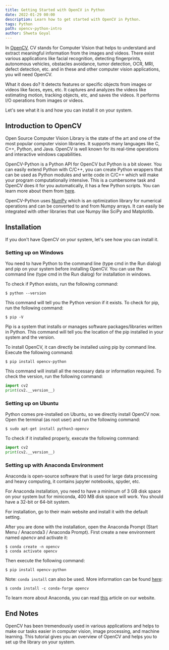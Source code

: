 ```yaml
---
title: Getting Started with OpenCV in Python
date: 2022-01-29 00:00
description: Learn how to get started with OpenCV in Python.
tags: Python
path: opencv-python-intro
author: Shweta Goyal
---
```


In [OpenCV](https://opencv.org/), CV stands for Computer Vision that helps to understand and extract meaningful information from the images and videos. There exist various applications like facial recognition, detecting fingerprints, autonomous vehicles, obstacles avoidance, tumor detection, OCR, MRI, defect detection, etc. and in these and other computer vision applications, you will need OpenCV.

What it does do? It detects features or specific objects from images or videos like faces, eyes, etc. It captures and analyzes the videos like estimating motion, tracking objects, etc, and saves the videos. It performs I/O operations from images or videos.

Let's see what it is and how you can install it on your system.

## Introduction to OpenCV

Open Source Computer Vision Library is the state of the art and one of the most popular computer vision libraries. It supports many languages like C, C++, Python, and Java. OpenCV is well known for its real-time operations and interactive windows capabilities.

OpenCV-Python is a Python API for OpenCV but Python is a bit slower. You can easily extend Python with C/C++, you can create Python wrappers that can be used as Python modules and write code in C/C++ which will make your program computationally intensive. This is a cumbersome task and OpenCV does it for you automatically, it has a few Python scripts. You can learn more about them from [here](https://github.com/opencv/opencv/blob/4.x/doc/py_tutorials/py_bindings/py_bindings_basics/py_bindings_basics.markdown).

OpenCV-Python uses [NumPy](https://numpy.org/) which is an optimization library for numerical operations and can be converted to and from Numpy arrays. It can easily be integrated with other libraries that use Numpy like SciPy and Matplotlib.

## Installation

If you don't have OpenCV on your system, let's see how you can install it.

### Setting up on Windows

You need to have Python to the command line (type cmd in the Run dialog) and pip on your system before installing OpenCV. You can use the command line (type cmd in the Run dialog) for installation in windows.

To check if Python exists, run the following command:

```console
$ python --version
```

This command will tell you the Python version if it exists. To check for pip, run the following command:

```console
$ pip -V
```

Pip is a system that installs or manages software packages/libraries written in Python. This command will tell you the location of the pip installed in your system and the version.

To install OpenCV, it can directly be installed using pip by command line. Execute the following command:

```console
$ pip install opencv-python
```

This command will install all the necessary data or information required. To check the version, run the following command:

```python
import cv2
print(cv2.__version__)
```

### Setting up on Ubuntu

Python comes pre-installed on Ubuntu, so we directly install OpenCV now. Open the terminal (as root user) and run the following command:

```console
$ sudo apt-get install python3-opencv
```

To check if it installed properly, execute the following command:

```python
import cv2
print(cv2.__version__)
```

### Setting up with Anaconda Environment

Anaconda is open-source software that is used for large data processing and heavy computing, it contains jupyter notebooks, spyder, etc.

For Anaconda installation, you need to have a minimum of 3 GB disk space on your system but for miniconda, 400 MB disk space will work. You should have a 32-bit or 64-bit system.

For installation, go to their main website and install it with the default setting.

After you are done with the installation, open the Anaconda Prompt (Start Menu / Anaconda3 / Anaconda Prompt). First create a new environment named *opencv* and activate it:

```console
$ conda create -n opencv
$ conda activate opencv
```

Then execute the following command:

```console
$ pip install opencv-python
```

Note: `conda install` can also be used. More information can be found [here](https://anaconda.org/conda-forge/opencv):

```console
$ conda install -c conda-forge opencv
```

To learn more about Anaconda, you can read [this](/posts/anaconda-basics/) article on our website.

## End Notes

OpenCV has been tremendously used in various applications and helps to make our tasks easier in computer vision, image processing, and machine learning. This tutorial gives you an overview of OpenCV and helps you to set up the library on your system.
